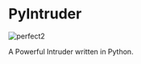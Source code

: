 # PyIntruder
![perfect2](https://user-images.githubusercontent.com/52795867/137945339-c9896569-beb3-488c-8e50-f3312c5cd78d.png)

A Powerful Intruder written in Python.

